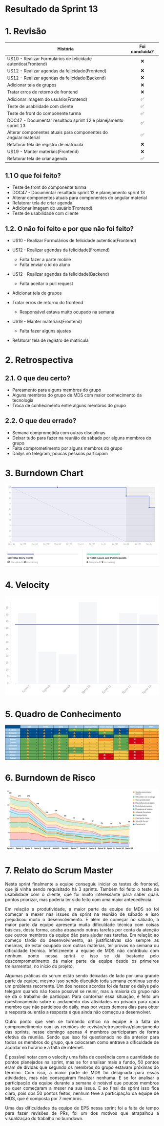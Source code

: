 # Resultado da Sprint 13

 # 1. Revisão

| História | Foi concluída? |
| -------- | :----: |
| US10 - Realizar Formulários de felicidade autentica(Frontend) | :x: | 
| US12 - Realizar agendas da felicidade(Frontend) | :x: |
| US12 - Realizar agendas da felicidade(Backend) | :x: |
| Adicionar tela de grupos | :x: |
| Tratar erros de retorno do frontend| :x: |
| Adicionar imagem do usuário(Frontend) | :white_check_mark: |
| Teste de usabilidade com cliente | :white_check_mark: |
| Teste de front do componente turma | :white_check_mark: |
| DOC47 - Documentar resultado sprint 12 e planejamento sprint 13 | :white_check_mark: |
| Alterar componentes atuais para componentes do angular material | :white_check_mark: |
| Refatorar tela de registro de matricula| :x: |
| US19 - Manter materiais(Frontend) | :x: |
| Refatorar tela de criar agenda | :white_check_mark: |

## 1.1 O que foi feito?
* Teste de front do componente turma
* DOC47 - Documentar resultado sprint 12 e planejamento sprint 13
* Alterar componentes atuais para componentes do angular material
* Refatorar tela de criar agenda
* Adicionar imagem do usuário(Frontend)
* Teste de usabilidade com cliente

## 1.2. O não foi feito e por que não foi feito?
* US10 - Realizar Formulários de felicidade autentica(Frontend)

* US12 - Realizar agendas da felicidade(Frontend)
    * Falta fazer a parte mobile
    * Falta enviar o id do aluno

* US12 - Realizar agendas da felicidade(Backend)
    * Falta aceitar o pull request

* Adicionar tela de grupos

* Tratar erros de retorno do frontend
    * Responsável estava muito ocupado na semana

* US19 - Manter materiais(Frontend)
    * Falta fazer alguns ajustes

* Refatorar tela de registro de matricula

# 2. Retrospectiva

## 2.1. O que deu certo?  
* Pareamento para alguns membros do grupo
* Alguns membros do grupo de MDS com maior conhecimento da tecnologia
* Troca de conhecimento entre alguns membros do grupo

## 2.2. O que deu errado? 
* Semana comprometida com outras disciplinas
* Deixar tudo para fazer na reunião de sábado por alguns membros do grupo
* Falta comprometimento por alguns membros do grupo
* Dailys no telegram, poucas pessoas participam


# 3. Burndown Chart
![Sprint 13 - Burndown](../../assets/img/burndown/burndown13.png)

# 4. Velocity
![Sprint 13 - Velocity](../../assets/img/velocity/velocity13.png)

# 5. Quadro de Conhecimento
![Sprint 13 - Quadro de conhecimento](../../assets/img/quadro_conhecimento/quadro_conhecimento13.png)

# 6. Burndown de Risco
![Sprint 13 - Burndown de Risco](../../assets/img/burndown_risco/burndown_risco13.png)

# 7. Relato do Scrum Master
<p align = "justify">
    Nesta sprint finalmente a equipe conseguiu iniciar os testes do frontend, que já vinha sendo requisitado há 3 sprints. Também foi feito o teste de usabilidade com o cliente, que foi muito interessante para saber quais pontos priorizar, mas poderia ter sido feito com uma maior antecedência. 
</p>
<p align = "justify">
    Em relação a produtividade, a maior parte da equipe de MDS só foi começar a mexer nas issues da sprint na reunião de sábado e isso prejudicou muito o desenvolvimento. E além de começar no sábado, a maior parte da equipe apresenta muita dificuldade técnica com coisas básicas, desta forma, acaba atrasando outras tarefas por conta da atenção que outros membros da equipe dão para ajudar nas tarefas. Em relação ao começo tárdio do desenvolvimento, as justificativas são sempre as mesmas, de estar ocupado com outras matérias, ter provas na semana ou dificuldade técnica. Infelizmente a equipe de MDS não contribuiu com nenhum ponto nessa sprint e isso se dá bastante pelo descomprometimento da maior parte da equipe desde os primeiros treinamentos, no início do projeto.
</p>
<p align = "justify">
    Algumas práticas do scrum estão sendo deixadas de lado por uma grande parte da equipe, mesmo isso sendo discutido toda semana continua sendo um problema recorrente. Um dos nossos acordos foi de fazer os dailys pelo telegam quando não fosse possível se reunir, mas a maioria do grupo não se dá o trabalho de participar. Para contornar essa situação, é feito um questionamento sobre o andamento das atividades no privado para cada membro que não participou do daily, mas por vezes demora dias para obter a resposta ou então a resposta é que ainda não começou a desenvolver. 
</p>
<p align = "justify">
    Outro ponto que vem se tornando crítico na equipe é a falta de comprometimento com as reuniões de revisão/retrospectiva/planejamento das sprints, nesse domingo apenas 4 membros participaram de forma efetiva da reunião. Sendo que isso foi questionado no dia anterior para todos os membros do grupo, que colocaram como entrave a dificuldade de acordar no horário e a falta de internet.
</p>
<p align = "justify">
    É possível notar com o velocity uma falta de coerência com a quantidade de pontos planejados na sprint, mas se for analisar mais a fundo, 50 pontos eram de dívidas que segundo os membros do grupo estavam próximas do término. Com isso, a maior parte de MDS foi designada para essas atividades, mas não conseguiram finalizar nenhuma. E se for analisar a participação da equipe durante a semana é notável que poucos membros se quer começaram a mexer na sua issue. E ao final da sprint isso fica claro, pois dos 50 pontos feitos, nenhum teve a participação da equipe de MDS, que é composta por 7 membros.  
</p>
<p align = "justify">
    Uma das dificuldades da equipe de EPS nessa sprint foi a falta de tempo para fazer revisões de PRs, foi um dos motivos que atrapalhou a visualização do trabalho no burndown.
</p>
